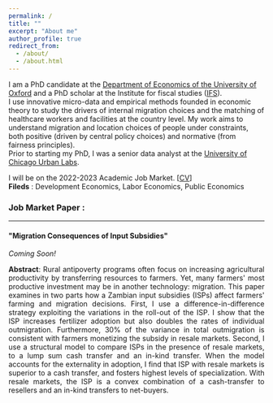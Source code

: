 ```yaml
---
permalink: /
title: ""
excerpt: "About me"
author_profile: true
redirect_from: 
  - /about/
  - /about.html
---
```





I am a PhD candidate at the [Department of Economics of the University of Oxford](https://www.economics.ox.ac.uk/) and a PhD scholar at the Institute for fiscal studies ([IFS](https://ifs.org.uk/)).  
I use innovative micro-data and empirical methods founded in economic theory to study the drivers of internal migration choices and the matching of healthcare workers and facilities at the country level. My work aims to understand migration and location choices of people under constraints, both positive (driven by central policy choices) and normative (from fairness principles).  
Prior to starting my PhD, I was a senior data analyst at the [University of Chicago Urban Labs](https://urbanlabs.uchicago.edu/).  
  
 I will be on the 2022-2023 Academic Job Market. [[CV](http://bzdiop.github.io/files/AboutMe/CV.pdf)]   
 **Fileds** : Development Economics, Labor Economics, Public Economics  


### Job Market Paper : 
---

#### "Migration Consequences of Input Subsidies" 
_Coming Soon!_

<p style='text-align: justify;'>  <b> Abstract</b>:  Rural antipoverty programs often focus on increasing agricultural productivity by transferring resources to farmers. Yet, many farmers' most productive investment may be in another technology: migration. This paper examines in two parts how a Zambian input subsidies (ISPs) affect farmers' farming and migration decisions. First, I use a difference-in-difference strategy exploiting the variations in the roll-out of the ISP. I show that the ISP increases fertilizer adoption but also doubles the rates of individual outmigration. Furthermore, 30% of the variance in total outmigration is consistent with farmers monetizing the subsidy in resale markets. Second, I use a structural model to compare ISPs in the presence of resale markets, to a lump sum cash transfer and an in-kind transfer. When the model accounts for the externality in adoption, I find that ISP with resale markets is superior to a cash transfer, and fosters highest levels of specialization. With resale markets, the ISP is a convex combination of a cash-transfer to resellers and an in-kind transfers to net-buyers.
</p>
